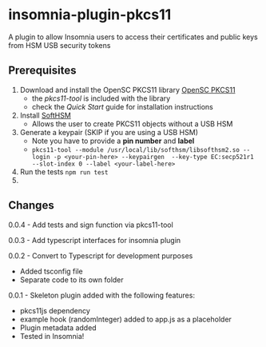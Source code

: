 # insomnia-plugin-pkcs11

A plugin to allow Insomnia users to access their certificates and public keys from HSM USB security tokens

## Prerequisites

1. Download and install the OpenSC PKCS11 library [OpenSC PKCS11](https://github.com/OpenSC/OpenSC/wiki)
   - the *pkcs11-tool* is included with the library
   - check the *Quick Start* guide for installation instructions
2. Install [SoftHSM](https://wiki.opendnssec.org/display/SoftHSMDOCS/SoftHSM+Documentation+v2)
   - Allows the user to create PKCS11 objects without a USB HSM
3. Generate a keypair (SKIP if you are using a USB HSM)
   - Note you have to provide a **pin number** and **label**
   - `pkcs11-tool --module /usr/local/lib/softhsm/libsofthsm2.so --login -p <your-pin-here> --keypairgen  --key-type EC:secp521r1  --slot-index 0 --label <your-label-here> `
4.  Run the tests
    `npm run test`
5.  


## Changes
0.0.4 - Add tests and sign function via pkcs11-tool

0.0.3 - Add typescript interfaces for insomnia plugin

0.0.2 - Convert to Typescript for development purposes
  - Added tsconfig file
  - Separate code to its own folder

0.0.1 - Skeleton plugin added with the following features:
  - pkcs11js dependency
  - example hook (randomInteger) added to app.js as a placeholder
  - Plugin metadata added
  - Tested in Insomnia!